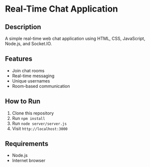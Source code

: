 # Real-Time Chat Application

## Description
A simple real-time web chat application using HTML, CSS, JavaScript, Node.js, and Socket.IO.

## Features
- Join chat rooms
- Real-time messaging
- Unique usernames
- Room-based communication

## How to Run
1. Clone this repository
2. Run `npm install`
3. Run `node server/server.js`
4. Visit `http://localhost:3000`

## Requirements
- Node.js
- Internet browser
